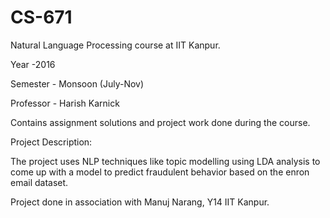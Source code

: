 # CS-671
Natural Language Processing course at IIT Kanpur.

Year -2016 

Semester - Monsoon (July-Nov)

Professor - Harish Karnick

Contains assignment solutions and project work done during the course.


Project Description:

The project uses NLP techniques like topic modelling using LDA analysis to come up with a model to predict fraudulent behavior based on the enron email dataset.

Project done in association with Manuj Narang, Y14 IIT Kanpur.
